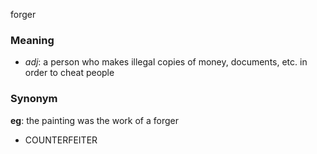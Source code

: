 forger
### Meaning
+ _adj_: a person who makes illegal copies of money, documents, etc. in order to cheat people

### Synonym

__eg__: the painting was the work of a forger

+ COUNTERFEITER


